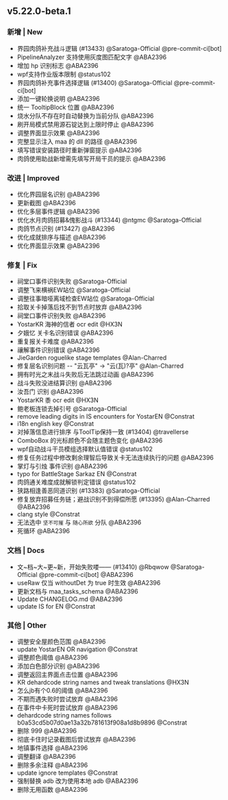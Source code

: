 ## v5.22.0-beta.1

### 新增 | New

* 界园肉鸽补充战斗逻辑 (#13433) @Saratoga-Official @pre-commit-ci[bot]
* PipelineAnalyzer 支持使用灰度图匹配文字 @ABA2396
* 增加 hp 识别标志 @ABA2396
* wpf支持作业版本限制 @status102
* 界园肉鸽补充事件选择逻辑 (#13400) @Saratoga-Official @pre-commit-ci[bot]
* 添加一键轮换说明 @ABA2396
* 统一 TooltipBlock 位置 @ABA2396
* 烧水分队不存在时自动替换为当前分队 @ABA2396
* 刷开局模式禁用源石锭达到上限时停止 @ABA2396
* 调整界面显示效果 @ABA2396
* 完整显示注入 maa 的 dll 的路径 @ABA2396
* 填写错误安装路径时重新弹窗提示 @ABA2396
* 肉鸽使用助战新增需先填写开局干员的提示 @ABA2396

### 改进 | Improved

* 优化界园层名识别 @ABA2396
* 更新截图 @ABA2396
* 优化多层事件逻辑 @ABA2396
* 优化水月肉鸽招募&傀影战斗 (#13344) @ntgmc @Saratoga-Official
* 肉鸽节点识别 (#13427) @ABA2396
* 优化成就排序与描述 @ABA2396
* 优化界面显示效果 @ABA2396

### 修复 | Fix

* 祠堂口事件识别失败 @Saratoga-Official
* 调整飞来横祸EW站位 @Saratoga-Official
* 调整往事暗哑离域检查EW站位 @Saratoga-Official
* 拾取关卡掉落后找不到节点时放弃 @ABA2396
* 祠堂口事件识别失败 @ABA2396
* YostarKR 海神的信者 ocr edit @HX3N
* 夕娥忆 关卡名识别错误 @ABA2396
* 重复报关卡难度 @ABA2396
* 禳解事件识别错误 @ABA2396
* JieGarden roguelike stage templates @Alan-Charred
* 修复层名识别问题 -- "云瓦亭" -> "云(瓦)?亭" @Alan-Charred
* 拥有时光之末战斗失败后无法跳过动画 @ABA2396
* 战斗失败没进结算识别 @ABA2396
* 汝吾门 识别 @ABA2396
* YostarKR 黍 ocr edit @HX3N
* 鲍老板连锁去掉引号 @Saratoga-Official
* remove leading digits in IS encounters for YostarEN @Constrat
* i18n english key @Constrat
* 对掉落信息进行排序 与ToolTip保持一致 (#13404) @travellerse
* ComboBox 的光标颜色不会随主题色变化 @ABA2396
* wpf自动战斗干员模组选择默认值错误 @status102
* 修复任务过程中修改剩余理智后导致关卡无法连续执行的问题 @ABA2396
* 掌灯与引烛 事件识别 @ABA2396
* typo for BattleStage Sarkaz EN @Constrat
* 肉鸽通关难度成就解锁判定错误 @status102
* 狭路相逢善恶同道识别 (#13383) @Saratoga-Official
* 修复放弃招募任务链；避战识别不到得偿所愿 (#13395) @Alan-Charred @ABA2396
* clang style @Constrat
* 无法选中 `坚不可摧` 与 `随心所欲` 分队 @ABA2396
* 死循环 @ABA2396

### 文档 | Docs

* 文~档~大~更~新，开始失败喽—— (#13410) @Rbqwow @Saratoga-Official @pre-commit-ci[bot] @ABA2396
* useRaw 仅当 withoutDet 为 true 时生效 @ABA2396
* 更新文档与 maa_tasks_schema @ABA2396
* Update CHANGELOG.md @ABA2396
* update IS for EN @Constrat

### 其他 | Other

* 调整安全屋颜色范围 @ABA2396
* update YostarEN OR navigation @Constrat
* 调整颜色阈值 @ABA2396
* 添加白色部分识别 @ABA2396
* 调整返回主界面点击位置 @ABA2396
* KR dehardcode string names and tweak translations @HX3N
* 怎么jb有个0.6的阈值 @ABA2396
* 不期而遇失败时尝试放弃 @ABA2396
* 在事件中卡死时尝试放弃 @ABA2396
* dehardcode string names follows b0a53cd5b07d0ae13a32b781613f908a1d8b9896 @Constrat
* 删除 999 @ABA2396
* 彻底卡住时记录截图后尝试放弃 @ABA2396
* 地镇事件选择 @ABA2396
* 调整翻译 @ABA2396
* 删除多余注释 @ABA2396
* update ignore templates @Constrat
* 强制替换 adb 改为使用本地 adb @ABA2396
* 删除无用函数 @ABA2396
